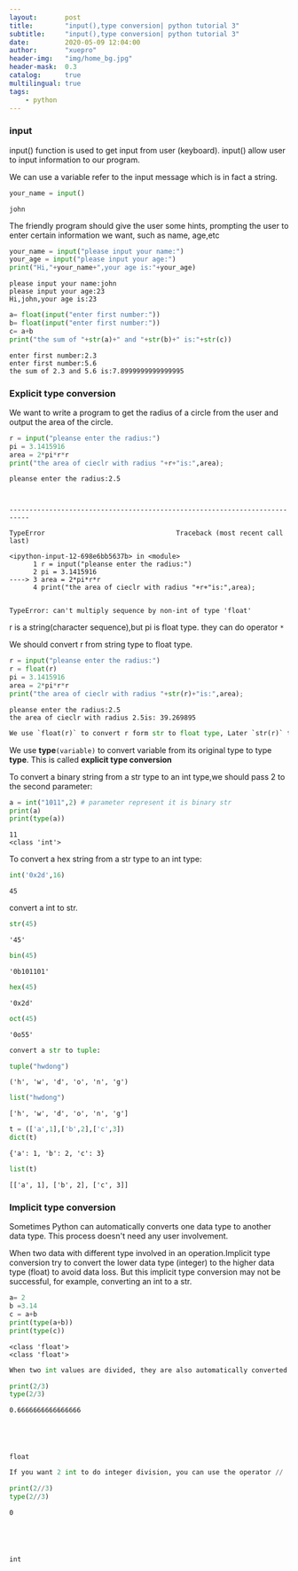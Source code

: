 ```yaml
---
layout:       post
title:        "input(),type conversion| python tutorial 3"
subtitle:     "input(),type conversion| python tutorial 3"
date:         2020-05-09 12:04:00
author:       "xuepro"
header-img:   "img/home_bg.jpg"
header-mask:  0.3
catalog:      true
multilingual: true
tags:
    - python
---
```



### input

input() function is used to get input from user (keyboard). input() allow user to input information to our program.

We can use a variable refer to the input message which is in fact a string.


```python
your_name = input()
```

    john
    

The friendly program should give the user some hints, prompting the user to enter certain information we want, such as name, age,etc


```python
your_name = input("please input your name:")
your_age = input("please input your age:")
print("Hi,"+your_name+",your age is:"+your_age)
```

    please input your name:john
    please input your age:23
    Hi,john,your age is:23
    


```python
a= float(input("enter first number:"))
b= float(input("enter first number:"))
c= a+b
print("the sum of "+str(a)+" and "+str(b)+" is:"+str(c))
```

    enter first number:2.3
    enter first number:5.6
    the sum of 2.3 and 5.6 is:7.8999999999999995
    

### Explicit type conversion

We want to write a program to get the radius of a circle  from the user and output the area of the circle.


```python
r = input("pleanse enter the radius:")
pi = 3.1415916
area = 2*pi*r*r
print("the area of cieclr with radius "+r+"is:",area);
```

    pleanse enter the radius:2.5
    


    ---------------------------------------------------------------------------

    TypeError                                 Traceback (most recent call last)

    <ipython-input-12-698e6bb5637b> in <module>
          1 r = input("pleanse enter the radius:")
          2 pi = 3.1415916
    ----> 3 area = 2*pi*r*r
          4 print("the area of cieclr with radius "+r+"is:",area);
    

    TypeError: can't multiply sequence by non-int of type 'float'


r is a string(character sequence),but pi is float type. they can do operator `*`

We should convert r from string type to float type.


```python
r = input("pleanse enter the radius:")
r = float(r)
pi = 3.1415916
area = 2*pi*r*r
print("the area of cieclr with radius "+str(r)+"is:",area);
```

    pleanse enter the radius:2.5
    the area of cieclr with radius 2.5is: 39.269895
    


```python
We use `float(r)` to convert r form str to float type, Later `str(r)` to to convert r form float to  str type 
```

We use **type**`(variable)` to convert variable from its original type to type **type**.
This is called **explicit type conversion**

To convert a binary string from a str type to an int type,we should pass 2 to the second parameter:


```python
a = int("1011",2) # parameter represent it is binary str
print(a)
print(type(a))
```

    11
    <class 'int'>
    

To convert a hex string from a str type to an int type:


```python
int('0x2d',16)
```




    45



convert a int to str.


```python
str(45)
```




    '45'




```python
bin(45)
```




    '0b101101'




```python
hex(45)
```




    '0x2d'




```python
oct(45)
```




    '0o55'




```python
convert a str to tuple:
```


```python
tuple("hwdong")
```




    ('h', 'w', 'd', 'o', 'n', 'g')




```python
list("hwdong")
```




    ['h', 'w', 'd', 'o', 'n', 'g']




```python
t = (['a',1],['b',2],['c',3])
dict(t)
```




    {'a': 1, 'b': 2, 'c': 3}




```python
list(t)
```




    [['a', 1], ['b', 2], ['c', 3]]



### Implicit type conversion

Sometimes Python can automatically converts one data type to another data type. This process doesn't need any user involvement. 

When two data with different type involved in an operation.Implicit type conversion try to convert the lower data type (integer) to the higher data type (float) to avoid data loss. But this implicit type conversion may not be successful, for example, converting an int to a str.




```python
a= 2
b =3.14
c = a+b
print(type(a+b))
print(type(c))
```

    <class 'float'>
    <class 'float'>
    


```python
When two int values are divided, they are also automatically converted to float and divided again.
```


```python
print(2/3)
type(2/3)
```

    0.6666666666666666
    




    float




```python
If you want 2 int to do integer division, you can use the operator //
```


```python
print(2//3)
type(2//3)
```

    0
    




    int




```python

```
